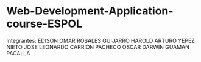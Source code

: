 # Web-Development-Application-course-ESPOL
Integrantes:
EDISON OMAR ROSALES GUIJARRO 
HAROLD ARTURO YEPEZ NIETO 
JOSE LEONARDO CARRION PACHECO
OSCAR DARWIN GUAMAN PACALLA
